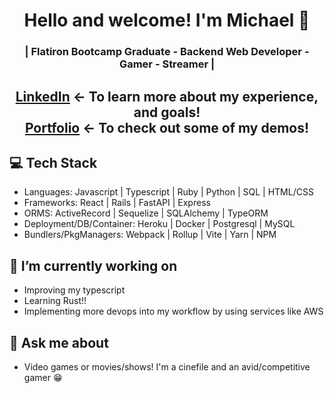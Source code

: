 <h1 align="center">
	Hello and welcome! I'm Michael 👋
</h1>

<h3 align="center">
	| Flatiron Bootcamp Graduate - Backend Web Developer - Gamer - Streamer |
</h3>

<h2 align="center"><a href="https://www.linkedin.com/in/michael-muniz94/">LinkedIn</a> <- To learn more about my experience, and goals!<br><a href="https://michaelm3.github.io">Portfolio</a> <- To check out some of my demos!</h2>

## 💻 Tech Stack
* Languages: Javascript | Typescript | Ruby | Python | SQL | HTML/CSS
* Frameworks: React | Rails | FastAPI | Express
* ORMS: ActiveRecord | Sequelize | SQLAlchemy | TypeORM
* Deployment/DB/Container: Heroku | Docker | Postgresql | MySQL
* Bundlers/PkgManagers: Webpack | Rollup | Vite | Yarn | NPM

## 🔭 I’m currently working on
* Improving my typescript
* Learning Rust!!
* Implementing more devops into my workflow by using services like AWS

## 💬 Ask me about
* Video games or movies/shows! I'm a cinefile and an avid/competitive gamer 😁

<!--
**MichaelM3/michaelm3** is a ✨ _special_ ✨ repository because its `README.md` (this file) appears on your GitHub profile.

Here are some ideas to get you started:

- 🔭 I’m currently working on ...
- 🌱 I’m currently learning ...
- 👯 I’m looking to collaborate on ...
- 🤔 I’m looking for help with ...
- 💬 Ask me about ...
- 📫 How to reach me: ...
- 😄 Pronouns: ...
- ⚡ Fun fact: ...
-->
